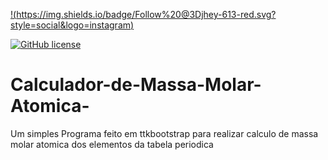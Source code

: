 
[!(https://img.shields.io/badge/Follow%20@3Djhey-613-red.svg?style=social&logo=instagram)](https://github.com/DesignerDjalma/Calculador-de-Massa-Molar-Atomica-/)


[![GitHub license](https://img.shields.io/badge/license-MIT-blue.svg?style=flat-square)](https://github.com/DesignerDjalma/Calculador-de-Massa-Molar-Atomica-/)

# Calculador-de-Massa-Molar-Atomica-
Um simples Programa feito em ttkbootstrap para realizar calculo de massa molar atomica dos elementos da tabela periodica
